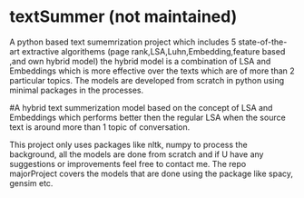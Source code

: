 # textSummer (not maintained)
A python based text sumemrization project which includes 5 state-of-the-art extractive algorithems (page rank,LSA,Luhn,Embedding,feature based ,and  own hybrid model) the hybrid model is a combination of LSA and Embeddings which is more effective over the texts which are of more than 2 particular topics. The models are developed from scratch in python using minimal packages in the processes. 

#A hybrid text summerization model based on the concept of LSA and Embeddings which performs better then the regular LSA when the source text is around more than 1 topic of conversation.


This project only uses packages like nltk, numpy to process the background, all the models are done from scratch and if U have any suggestions or improvements feel free to contact me.
The repo majorProject covers the models that are done using the package like spacy, gensim etc.

